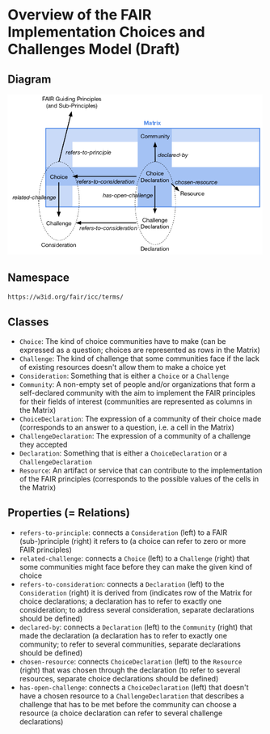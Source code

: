 # Overview of the FAIR Implementation Choices and Challenges Model (Draft)

## Diagram

![diagram](icc-overview-diagram.png)

## Namespace

    https://w3id.org/fair/icc/terms/

## Classes

- `Choice`: The kind of choice communities have to make (can be expressed as a question; choices are represented as rows in the Matrix)
- `Challenge`: The kind of challenge that some communities face if the lack of existing resources doesn't allow them to make a choice yet
- `Consideration`: Something that is either a `Choice` or a `Challenge`
- `Community`: A non-empty set of people and/or organizations that form a self-declared community with the aim to implement the FAIR principles for their fields of interest (communities are represented as columns in the Matrix)
- `ChoiceDeclaration`: The expression of a community of their choice made (corresponds to an answer to a question, i.e. a cell in the Matrix)
- `ChallengeDeclaration`: The expression of a community of a challenge they accepted
- `Declaration`: Something that is either a `ChoiceDeclaration` or a `ChallengeDeclaration`
- `Resource`: An artifact or service that can contribute to the implementation of the FAIR principles (corresponds to the possible values of the cells in the Matrix)

## Properties (= Relations)

- `refers-to-principle`: connects a `Consideration` (left) to a FAIR (sub-)principle (right) it refers to (a choice can refer to zero or more FAIR principles)
- `related-challenge`: connects a `Choice` (left) to a `Challenge` (right) that some communities might face before they can make the given kind of choice
- `refers-to-consideration`: connects a `Declaration` (left) to the `Consideration` (right) it is derived from (indicates row of the Matrix for choice declarations; a declaration has to refer to exactly one consideration; to address several consideration, separate declarations should be defined)
- `declared-by`: connects a `Declaration` (left) to the `Community` (right) that made the declaration (a declaration has to refer to exactly one community; to refer to several communities, separate declarations should be defined)
- `chosen-resource`: connects `ChoiceDeclaration` (left) to the `Resource` (right) that was chosen through the declaration (to refer to several resources, separate choice declarations should be defined)
- `has-open-challenge`: connects a `ChoiceDeclaration` (left) that doesn't have a chosen resource to a `ChallengeDeclaration` that describes a challenge that has to be met before the community can choose a resource (a choice declaration can refer to several challenge declarations)


